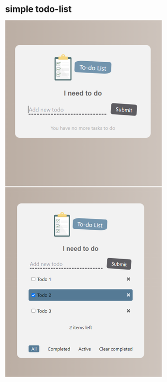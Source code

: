# simple todo-list 


![Image alt](https://github.com/SkyK7/todo-list/blob/master/public/todo1.png) 
![Image alt](https://github.com/SkyK7/todo-list/blob/master/public/todo2.png)
